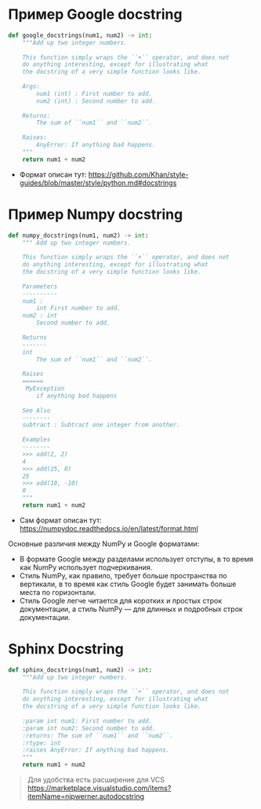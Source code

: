 # Пример Google docstring

```Python
def google_docstrings(num1, num2) -> int:
    """Add up two integer numbers.  
    
    This function simply wraps the ``+`` operator, and does not 
    do anything interesting, except for illustrating what 
    the docstring of a very simple function looks like.  
    
    Args: 
        num1 (int) : First number to add. 
        num2 (int) : Second number to add.  
        
    Returns: 
        The sum of ``num1`` and ``num2``.  
        
    Raises: 
        AnyError: If anything bad happens.  
    """ 
    return num1 + num2
```

* Формат описан тут: https://github.com/Khan/style-guides/blob/master/style/python.md#docstrings

# Пример Numpy docstring

```Python
def numpy_docstrings(num1, num2) -> int: 
    """ Add up two integer numbers.  
    
    This function simply wraps the ``+`` operator, and does not 
    do anything interesting, except for illustrating what 
    the docstring of a very simple function looks like.  
    
    Parameters 
    ---------- 
    num1 : 
        int First number to add. 
    num2 : int 
        Second number to add.  
    
    Returns 
    ------- 
    int 
        The sum of ``num1`` and ``num2``.  
        
    Raises 
    ====== 
     MyException 
        if anything bad happens  
        
    See Also 
    -------- 
    subtract : Subtract one integer from another.  
    
    Examples 
    -------- 
    >>> add(2, 2) 
    4 
    >>> add(25, 0) 
    25 
    >>> add(10, -10) 
    0 
    """ 
    return num1 + num2
```

* Сам формат описан тут: https://numpydoc.readthedocs.io/en/latest/format.html

Основные различия между NumPy и Google форматами:

* В формате Google между разделами использует отступы, в то время как NumPy использует подчеркивания.
* Стиль NumPy, как правило, требует больше пространства по вертикали, в то время как стиль Google будет занимать больше места по горизонтали. 
* Стиль Google легче читается для коротких и простых строк документации, а стиль NumPy — для длинных и подробных строк документации.


# Sphinx Docstring

```Python
def sphinx_docstrings(num1, num2) -> int:
    """Add up two integer numbers.  
    
    This function simply wraps the ``+`` operator, and does not 
    do anything interesting, except for illustrating what 
    the docstring of a very simple function looks like.  
    
    :param int num1: First number to add. 
    :param int num2: Second number to add. 
    :returns: The sum of ``num1`` and ``num2``. 
    :rtype: int 
    :raises AnyError: If anything bad happens. 
    """ 
    return num1 + num2
```

> Для удобства есть расширение для VCS https://marketplace.visualstudio.com/items?itemName=njpwerner.autodocstring
